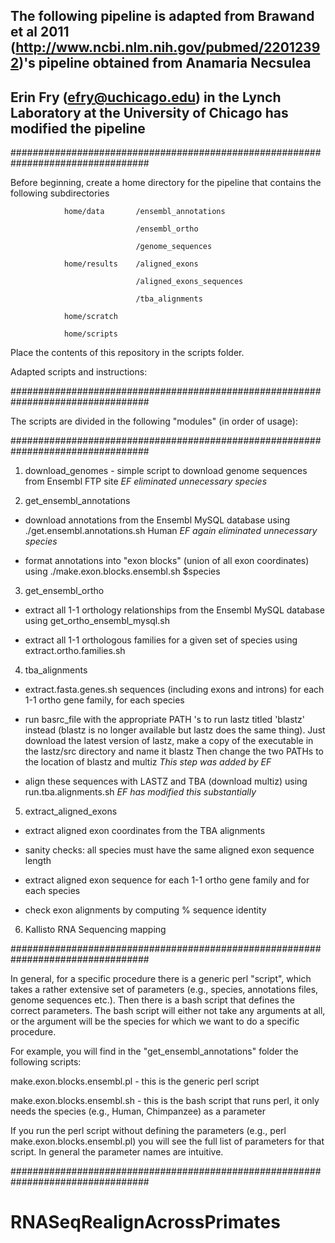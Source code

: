 ## The following pipeline is adapted from Brawand et al 2011 (http://www.ncbi.nlm.nih.gov/pubmed/22012392)'s pipeline obtained from Anamaria Necsulea
## Erin Fry (efry@uchicago.edu) in the Lynch Laboratory at the University of Chicago has modified the pipeline

#################################################################################

Before beginning, create a home directory for the pipeline that contains the following subdirectories

				home/data  		/ensembl_annotations

		   						/ensembl_ortho

		   						/genome_sequences

				home/results 	/aligned_exons

								/aligned_exons_sequences

								/tba_alignments

				home/scratch

				home/scripts

Place the contents of this repository in the scripts folder.


Adapted scripts and instructions:

#################################################################################

The scripts are divided in the following "modules" (in order of usage): 

#################################################################################

1) download_genomes  - simple script to download genome sequences from Ensembl FTP site  *EF eliminated unnecessary species*

2) get_ensembl_annotations 

  - download annotations from the Ensembl MySQL database using ./get.ensembl.annotations.sh Human *EF again eliminated unnecessary species*

 -  format annotations into "exon blocks" (union of all exon coordinates) using ./make.exon.blocks.ensembl.sh $species

3) get_ensembl_ortho

 - extract all 1-1 orthology relationships from the Ensembl MySQL database using get_ortho_ensembl_mysql.sh

 - extract all 1-1 orthologous families for a given set of species using extract.ortho.families.sh

4) tba_alignments

 - extract.fasta.genes.sh sequences (including exons and introns) for each 1-1 ortho gene family, for each species
 
 - run basrc_file with the appropriate PATH 's to run lastz titled 'blastz' instead (blastz is no longer available but lastz does the same thing).
 	Just download the latest version of lastz, make a copy of the executable in the lastz/src directory and name it blastz
 	Then change the two PATHs to the location of blastz and multiz  *This step was added by EF*
 	
 - align these sequences with LASTZ and TBA (download multiz) using run.tba.alignments.sh *EF has modified this substantially*

5) extract_aligned_exons

 - extract aligned exon coordinates from the TBA alignments

 - sanity checks:  all species must have the same aligned exon sequence length

 - extract aligned exon sequence for each 1-1 ortho gene family and for each species 

 - check exon alignments by  computing % sequence identity
 
6) Kallisto RNA Sequencing mapping

#################################################################################

In general, for a specific procedure there is a generic perl "script", which takes a rather extensive set of parameters (e.g., species, annotations files, genome sequences etc.). 
Then there is a bash script that defines the correct parameters. The bash script will either not take any arguments at all, or the argument will be the species for which we want to do a specific procedure. 

For example, you will find in the "get_ensembl_annotations" folder the following scripts:

make.exon.blocks.ensembl.pl - this is the generic perl script

make.exon.blocks.ensembl.sh - this is the bash script that runs perl, it only needs the species (e.g., Human, Chimpanzee) as a parameter

If you run the perl script without defining the parameters (e.g., perl make.exon.blocks.ensembl.pl)  you will see the full list of parameters for that script. In general the parameter names are intuitive. 

#################################################################################

# RNASeqRealignAcrossPrimates
